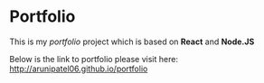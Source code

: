 # Portfolio
This is my *portfolio* project which is based on **React** and **Node.JS**

Below is the link to portfolio please visit here: 
  http://arunipatel06.github.io/portfolio
